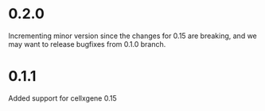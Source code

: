 # 0.2.0

Incrementing minor version since the changes for 0.15 are breaking, and we may want to release bugfixes from 0.1.0 branch.

# 0.1.1

Added support for cellxgene 0.15

